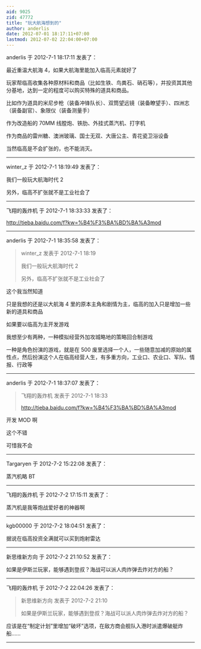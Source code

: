 ```yaml
---
aid: 9025
zid: 47772
title: "玩大航海想到的"
author: anderlis
date: 2012-07-01 18:17:11+07:00
lastmod: 2012-07-02 22:04:00+07:00
---
```


anderlis 于 2012-7-1 18:17:11 发表了：

最近重温大航海 4，如果大航海里能加入临高元素就好了

玩家帮临高收集各种原材料和商品（比如生铁、鸟粪石、硝石等），并投资其其他分基地，达到一定的程度可以购买特殊的道具和商品。

比如作为道具的米尼步枪（装备冲锋队长）、双筒望远镜（装备瞭望手）、四洲志（装备副官）、象限仪（装备测量手）

作为改造船的 70MM 线膛炮、铁肋、外挂式蒸汽机、打字机

作为商品的雷州糖、澳洲玻璃、国士无双、大唐公主、青花瓷卫浴设备

当然临高是不会扩张的，也不能消灭。

---

winter_z 于 2012-7-1 18:19:49 发表了：

我们一般玩大航海时代 2

另外，临高不扩张就不是工业社会了

---

飞翔的轰炸机 于 2012-7-1 18:33:33 发表了：

http://tieba.baidu.com/f?kw=%B4%F3%BA%BD%BA%A3mod

---

anderlis 于 2012-7-1 18:35:58 发表了：

> winter_z 发表于 2012-7-1 18:19
>
> 我们一般玩大航海时代 2
>
> 另外，临高不扩张就不是工业社会了

这个我当然知道

只是我想的还是以大航海 4 里的原本主角和剧情为主，临高的加入只是增加一些新的道具和商品

如果要以临高为主开发游戏

我想至少有两种，一种模拟经营外加攻城略地的策略回合制游戏

一种是角色扮演的游戏，就是在 500 废里选择一个人，一些随意加减的原始的属性点，然后扮演这个人在临高经营人生，有多重方向，工业口、农业口、军队、情报、行政等

---

anderlis 于 2012-7-1 18:37:07 发表了：

> 飞翔的轰炸机 发表于 2012-7-1 18:33
>
> http://tieba.baidu.com/f?kw=%B4%F3%BA%BD%BA%A3mod

开发 MOD 啊

这个不错

可惜我不会

---

Targaryen 于 2012-7-2 15:22:08 发表了：

蒸汽机略 BT

---

飞翔的轰炸机 于 2012-7-2 17:15:11 发表了：

蒸汽机是我等炮战爱好者的神器啊

---

kgb00000 于 2012-7-2 18:04:51 发表了：

据说在临高投资全满就可以买到炮射雷达

---

新思维新方向 于 2012-7-2 21:10:52 发表了：

如果是伊斯兰玩家，能够遇到登叔？海战可以派人肉炸弹去炸对方的船？

---

飞翔的轰炸机 于 2012-7-2 22:04:26 发表了：

> 新思维新方向 发表于 2012-7-2 21:10
>
> 如果是伊斯兰玩家，能够遇到登叔？海战可以派人肉炸弹去炸对方的船？

应该是在“制定计划”里增加“破坏”选项，在敌方商会舰队入港时派遣爆破艇炸船……

---
